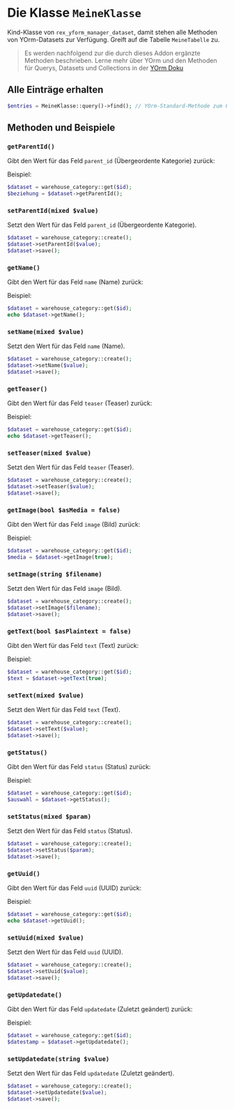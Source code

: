 # Die Klasse `MeineKlasse`

Kind-Klasse von `rex_yform_manager_dataset`, damit stehen alle Methoden von YOrm-Datasets zur Verfügung. Greift auf die Tabelle `MeineTabelle` zu.

> Es werden nachfolgend zur die durch dieses Addon ergänzte Methoden beschrieben. Lerne mehr über YOrm und den Methoden für Querys, Datasets und Collections in der [YOrm Doku](https://github.com/yakamara/yform/blob/master/docs/04_yorm.md)

## Alle Einträge erhalten

```php
$entries = MeineKlasse::query()->find(); // YOrm-Standard-Methode zum Finden von Einträgen, lässt sich mit where(), Limit(), etc. einschränken und Filtern.
```

## Methoden und Beispiele

### `getParentId()`

Gibt den Wert für das Feld `parent_id` (Übergeordente Kategorie) zurück:

Beispiel:

```php
$dataset = warehouse_category::get($id);
$beziehung = $dataset->getParentId();
```

### `setParentId(mixed $value)`

Setzt den Wert für das Feld `parent_id` (Übergeordente Kategorie).

```php
$dataset = warehouse_category::create();
$dataset->setParentId($value);
$dataset->save();
```

### `getName()`

Gibt den Wert für das Feld `name` (Name) zurück:

Beispiel:

```php
$dataset = warehouse_category::get($id);
echo $dataset->getName();
```

### `setName(mixed $value)`

Setzt den Wert für das Feld `name` (Name).

```php
$dataset = warehouse_category::create();
$dataset->setName($value);
$dataset->save();
```

### `getTeaser()`

Gibt den Wert für das Feld `teaser` (Teaser) zurück:

Beispiel:

```php
$dataset = warehouse_category::get($id);
echo $dataset->getTeaser();
```

### `setTeaser(mixed $value)`

Setzt den Wert für das Feld `teaser` (Teaser).

```php
$dataset = warehouse_category::create();
$dataset->setTeaser($value);
$dataset->save();
```

### `getImage(bool $asMedia = false)`

Gibt den Wert für das Feld `image` (Bild) zurück:

Beispiel:

```php
$dataset = warehouse_category::get($id);
$media = $dataset->getImage(true);
```

### `setImage(string $filename)`

Setzt den Wert für das Feld `image` (Bild).

```php
$dataset = warehouse_category::create();
$dataset->setImage($filename);
$dataset->save();
```

### `getText(bool $asPlaintext = false)`

Gibt den Wert für das Feld `text` (Text) zurück:

Beispiel:

```php
$dataset = warehouse_category::get($id);
$text = $dataset->getText(true);
```

### `setText(mixed $value)`

Setzt den Wert für das Feld `text` (Text).

```php
$dataset = warehouse_category::create();
$dataset->setText($value);
$dataset->save();
```

### `getStatus()`

Gibt den Wert für das Feld `status` (Status) zurück:

Beispiel:

```php
$dataset = warehouse_category::get($id);
$auswahl = $dataset->getStatus();
```

### `setStatus(mixed $param)`

Setzt den Wert für das Feld `status` (Status).

```php
$dataset = warehouse_category::create();
$dataset->setStatus($param);
$dataset->save();
```

### `getUuid()`

Gibt den Wert für das Feld `uuid` (UUID) zurück:

Beispiel:

```php
$dataset = warehouse_category::get($id);
echo $dataset->getUuid();
```

### `setUuid(mixed $value)`

Setzt den Wert für das Feld `uuid` (UUID).

```php
$dataset = warehouse_category::create();
$dataset->setUuid($value);
$dataset->save();
```

### `getUpdatedate()`

Gibt den Wert für das Feld `updatedate` (Zuletzt geändert) zurück:

Beispiel:

```php
$dataset = warehouse_category::get($id);
$datestamp = $dataset->getUpdatedate();
```

### `setUpdatedate(string $value)`

Setzt den Wert für das Feld `updatedate` (Zuletzt geändert).

```php
$dataset = warehouse_category::create();
$dataset->setUpdatedate($value);
$dataset->save();
```
